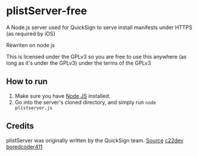 # plistServer-free
A Node.js server used for QuickSign to serve install manifests under HTTPS (as required by iOS)

Rewriten on node js

This is licensed under the GPLv3 so you are free to use this anywhere (as long as it's under the GPLv3) under the terms of the GPLv3

## How to run
1. Make sure you have [Node JS](https://nodejs.org/en/download) installed.
2. Go into the server's cloned directory, and simply run `node plistserver.js`

## Credits
plistServer was originally written by the QuickSign team.
[Source](https://github.com/QuickSign-Team/plistserver)
[c22dev](https://github.com/c22dev)
[boredcoder411](https://github.com/boredcoder411)
